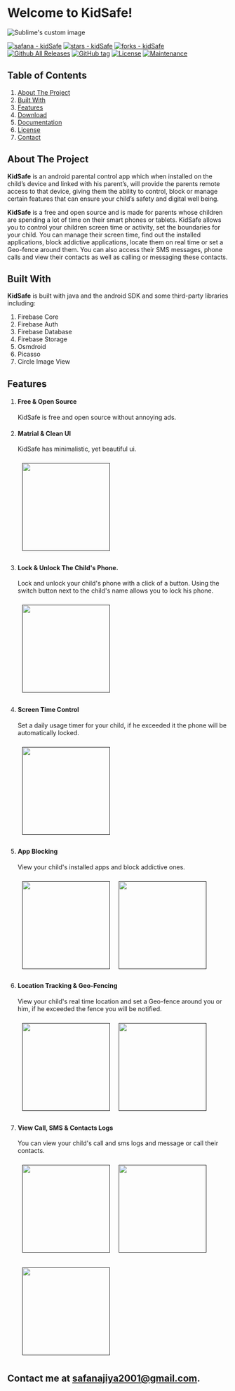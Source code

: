 # Welcome to KidSafe!
<img src="https://raw.githubusercontent.com/xMansour/KidSafe/master/graphics/icons/ic_launcher_round.png" alt="Sublime's custom image"/>

[![safana - kidSafe](https://img.shields.io/static/v1?label=safana&message=kidSafe&color=blue&logo=github)](https://github.com/safanaparveen/Screen-Controlling-App-For-Kids/Screen-Controlling-App-For-Kids/Screen-Controlling-App-For-Kids/Screen-Controlling-App-For-Kids/kidSafe "Go to GitHub repo") [![stars - kidSafe](https://img.shields.io/github/stars/xMansour/kidSafe?style=social)](https://github.com/safanaparveen/Screen-Controlling-App-For-Kids/Screen-Controlling-App-For-Kids/Screen-Controlling-App-For-Kids/Screen-Controlling-App-For-Kids/kidSafe) [![forks - kidSafe](https://img.shields.io/github/forks/xMansour/kidSafe?style=social)](https://github.com/safanaparveen/Screen-Controlling-App-For-Kids/Screen-Controlling-App-For-Kids/Screen-Controlling-App-For-Kids/Screen-Controlling-App-For-Kids/kidSafe)
[![Github All Releases](https://img.shields.io/github/downloads/xmansour/kidsafe/total.svg)]()
[![GitHub tag](https://img.shields.io/github/tag/xMansour/kidSafe?include_prereleases=&sort=semver&color=blue)](https://github.com/safanaparveen/Screen-Controlling-App-For-Kids/Screen-Controlling-App-For-Kids/Screen-Controlling-App-For-Kids/Screen-Controlling-App-For-Kids/kidSafe/releases/) [![License](https://img.shields.io/badge/License-MIT-blue)](#license)
[![Maintenance](https://img.shields.io/badge/Maintained%3F-no-red.svg)](https://bitbucket.org/lbesson/ansi-colors)


## Table of Contents
 1. [About The Project](#about)
 2. [Built With](#built-with)
 3. [Features](#features)
 4. [Download](#download)
 5. [Documentation](#documentation)
 6. [License](#license)
 7. [Contact](contact)


## About The Project<a id='about'></a>

**KidSafe** is an android parental control app which when installed on the child’s device and linked with his parent’s, will provide the parents remote access to that device, giving them the ability to control, block or manage certain features that can ensure your child’s safety and digital well being.

 **KidSafe** is a free and open source and is made for parents whose children are spending a lot of time on their smart phones or tablets. KidSafe allows you to control your children screen time or activity, set the boundaries for your child. You can manage their screen time, find out the installed applications, block addictive applications, locate them on real time or set a Geo-fence around them. You can also access their SMS messages, phone calls and view their contacts as well as calling or messaging these contacts.

## Built With<a id='built-with'>

**KidSafe** is built with java and the android SDK and some third-party libraries including:

 1. Firebase Core
 2. Firebase Auth
 3. Firebase Database
 4. Firebase Storage
 5. Osmdroid
 6. Picasso
 7. Circle Image View
  
## Features<a id='features'></a>
1. #### Free & Open Source
	KidSafe is free and open source without annoying ads.
  
2. #### Matrial & Clean UI
	KidSafe has minimalistic, yet beautiful ui.
	
	[<img src="/graphics/screenshots/device-2019-07-05-144643.png" width="200" hspace="10" vspace="10">]()

  
3. #### Lock & Unlock The Child's Phone.
	Lock and unlock your child's phone with a click of a button. Using the switch button next to the child's name allows you to lock his phone.
	
	[<img src="/graphics/screenshots/device-2019-07-05-184741.png" width="200" hspace="10" vspace="10">]()
  
4. #### Screen Time Control
	Set a daily usage timer for your child, if he exceeded it the phone will be automatically locked.

	[<img src="/graphics/screenshots/device-2019-07-05-184814.png"  width="200" hspace="10" vspace="10">]()

5. #### App Blocking
	View your child's installed apps and block addictive ones.
  
	[<img src="/graphics/screenshots/device-2019-07-05-214316.png" align="left" width="200" hspace="10" vspace="10">]()
  
	[<img src="/graphics/screenshots/device-2019-07-05-214447.png" align="center" width="200" hspace="10" vspace="10">]()

  
6. #### Location Tracking & Geo-Fencing
	View your child's real time location and set a Geo-fence around you or him, if he exceeded the fence you will be notified. 
	
	[<img src="/graphics/screenshots/device-2019-07-05-215451.png" align="left" width="200" hspace="10" vspace="10">]()
	
	[<img src="/graphics/screenshots/device-2019-07-05-215815.png" align="center" width="200" hspace="10" vspace="10">]()

7. ####  View Call, SMS & Contacts Logs
	You can view your child's call and sms logs and message or call their contacts.

	[<img src="/graphics/screenshots/device-2019-07-05-220558.png" align="left" width="200" hspace="10" vspace="10">]()

	[<img src="/graphics/screenshots/device-2019-07-05-220620.png" align="center" width="200" hspace="10" vspace="10">]()

	[<img src="/graphics/screenshots/device-2019-07-05-220644.png" align="center" width="200" hspace="10" vspace="10">]()


                                                     
                                                     

## Contact me at <a id='contact'></a> safanajiya2001@gmail.com.




